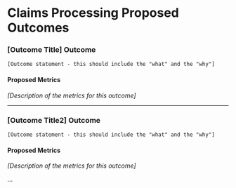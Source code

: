 # Claims Processing Proposed Outcomes

### [Outcome Title] Outcome

`[Outcome statement - this should include the "what" and the "why"]`

#### Proposed Metrics
*[Description of the metrics for this outcome]*

---

### [Outcome Title2] Outcome

`[Outcome statement - this should include the "what" and the "why"]`

#### Proposed Metrics
*[Description of the metrics for this outcome]*

...
